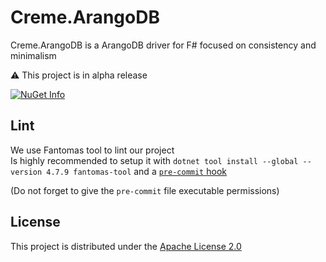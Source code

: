 # Creme.ArangoDB

Creme.ArangoDB is a ArangoDB driver for F# focused on consistency and minimalism

⚠️ This project is in alpha release  

[![NuGet Info](https://buildstats.info/nuget/Creme.ArangoDB?includePreReleases=true)](https://www.nuget.org/packages/Creme.ArangoDB)

## Lint

We use Fantomas tool to lint our project  
Is highly recommended to setup it with `dotnet tool install --global --version 4.7.9 fantomas-tool` and a [`pre-commit` hook](https://github.com/fsprojects/fantomas/blob/master/docs/Documentation.md#a-git-pre-commit-hook-sample)

(Do not forget to give the `pre-commit` file executable permissions)

## License

This project is distributed under the [Apache License 2.0](LICENSE)
